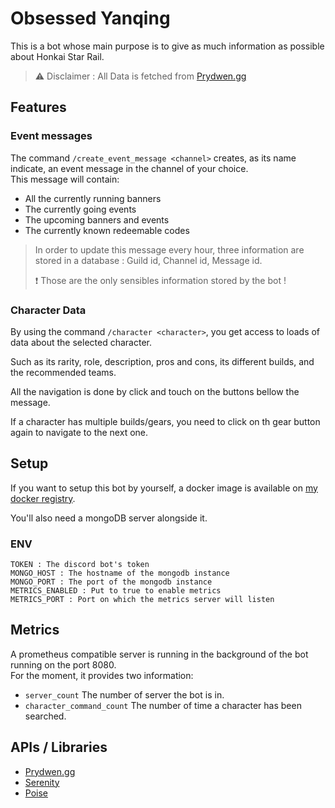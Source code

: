 # Obsessed Yanqing

This is a bot whose main purpose is to give as much information as possible about Honkai Star Rail.

> ⚠️ Disclaimer :  All Data is fetched from [Prydwen.gg](https://prydwen.gg)

## Features

### Event messages
The command `/create_event_message <channel>` creates, as its name indicate, an event message in the channel of your 
choice.</br>This message will contain:
 - All the currently running banners
 - The currently going events
 - The upcoming banners and events
 - The currently known redeemable codes

> In order to update this message every hour, three information are stored in a database : Guild id, Channel id, Message id.
>  
> ❗ Those are the only sensibles information stored by the bot !


### Character Data

By using the command `/character <character>`, you get access to loads of data about the selected character.

Such as its rarity, role, description, pros and cons, its different builds, and the recommended teams.

All the navigation is done by click and touch on the buttons bellow the message.

If a character has multiple builds/gears, you need to click on th gear button again to navigate to the next one.

## Setup

If you want to setup this bot by yourself, a docker image is available on [my docker registry](https://registry.regnault.dev/#!/taglist/obsessed-yanqing).

You'll also need a mongoDB server alongside it.

### ENV
```env
TOKEN : The discord bot's token
MONGO_HOST : The hostname of the mongodb instance
MONGO_PORT : The port of the mongodb instance
METRICS_ENABLED : Put to true to enable metrics
METRICS_PORT : Port on which the metrics server will listen
```

## Metrics

A prometheus compatible server is running in the background of the bot running on the port 8080.<br/>
For the moment, it provides two information:
- `server_count` The number of server the bot is in.
- `character_command_count` The number of time a character has been searched.

## APIs / Libraries

- [Prydwen.gg](https://www.prydwen.gg/star-rail/)
- [Serenity](https://github.com/serenity-rs/serenity) 
- [Poise](https://github.com/serenity-rs/poise)

